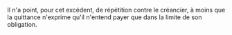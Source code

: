   
 Il n'a point, pour cet excédent, de répétition contre le créancier, à moins que la quittance n'exprime qu'il n'entend payer que dans la limite de son obligation.  

  
